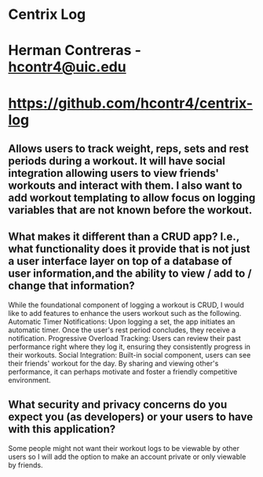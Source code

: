 # Centrix Log

# Herman Contreras - hcontr4@uic.edu

# https://github.com/hcontr4/centrix-log

## Allows users to track weight, reps, sets and rest periods during a workout. It will have social integration allowing users to view friends' workouts and interact with them. I also want to add workout templating to allow focus on logging variables that are not known before the workout.

## What makes it different than a CRUD app? I.e., what functionality does it provide that is not just a user interface layer on top of a database of user information,and the ability to view / add to / change that information?

While the foundational component of logging a workout is CRUD, I would like to add features to enhance the users workout such as the following.
Automatic Timer Notifications: Upon logging a set, the app initiates an automatic timer. Once the user's rest period concludes, they receive a notification.
Progressive Overload Tracking: Users can review their past performance right where they log it, ensuring they consistently progress in their workouts.
Social Integration: Built-in social component, users can see their friends' workout for the day. By sharing and viewing other's performance, it can perhaps motivate and foster a friendly competitive environment.

## What security and privacy concerns do you expect you (as developers) or your users to have with this application?

Some people might not want their workout logs to be viewable by other users so I will add the option to make an account private or only viewable by friends.
